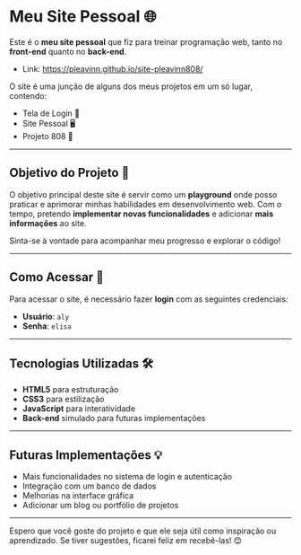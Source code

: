 # Meu Site Pessoal 🌐

Este é o **meu site pessoal** que fiz para treinar programação web, tanto no **front-end** quanto no **back-end**. 

- Link: https://pleavinn.github.io/site-pleavinn808/

O site é uma junção de alguns dos meus projetos em um só lugar, contendo:

- Tela de Login 🔑
- Site Pessoal 🖥️
- Projeto 808 📂

---

## Objetivo do Projeto 🚀

O objetivo principal deste site é servir como um **playground** onde posso praticar e aprimorar minhas habilidades em desenvolvimento web. Com o tempo, pretendo **implementar novas funcionalidades** e adicionar **mais informações** ao site.

Sinta-se à vontade para acompanhar meu progresso e explorar o código!

---

## Como Acessar 🔐

Para acessar o site, é necessário fazer **login** com as seguintes credenciais:

- **Usuário**: `aly`
- **Senha**: `elisa`

---

## Tecnologias Utilizadas 🛠️

- **HTML5** para estruturação
- **CSS3** para estilização
- **JavaScript** para interatividade
- **Back-end** simulado para futuras implementações

---

## Futuras Implementações 💡

- Mais funcionalidades no sistema de login e autenticação
- Integração com um banco de dados
- Melhorias na interface gráfica
- Adicionar um blog ou portfólio de projetos

---

Espero que você goste do projeto e que ele seja útil como inspiração ou aprendizado. Se tiver sugestões, ficarei feliz em recebê-las! 😊

